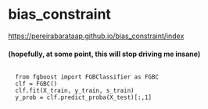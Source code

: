 # bias_constraint

https://pereirabarataap.github.io/bias_constraint/index


#### (hopefully, at some point, this will stop driving me insane)


<code>
  from fgboost import FGBClassifier as FGBC
  clf = FGBC()
  clf.fit(X_train, y_train, s_train)
  y_prob = clf.predict_proba(X_test)[:,1]
</code>
